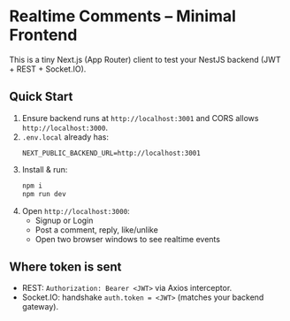 # Realtime Comments – Minimal Frontend

This is a tiny Next.js (App Router) client to test your NestJS backend (JWT + REST + Socket.IO).

## Quick Start
1. Ensure backend runs at `http://localhost:3001` and CORS allows `http://localhost:3000`.
2. `.env.local` already has:
   ```env
   NEXT_PUBLIC_BACKEND_URL=http://localhost:3001
   ```
3. Install & run:
   ```bash
   npm i
   npm run dev
   ```
4. Open `http://localhost:3000`:
   - Signup or Login
   - Post a comment, reply, like/unlike
   - Open two browser windows to see realtime events

## Where token is sent
- REST: `Authorization: Bearer <JWT>` via Axios interceptor.
- Socket.IO: handshake `auth.token = <JWT>` (matches your backend gateway).
